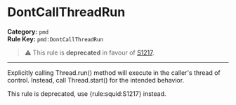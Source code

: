 
# DontCallThreadRun
**Category:** `pmd`<br/>
**Rule Key:** `pmd:DontCallThreadRun`<br/>
> :warning: This rule is **deprecated** in favour of [S1217](https://rules.sonarsource.com/java/RSPEC-1217).

-----

Explicitly calling Thread.run() method will execute in the caller's thread of control.  Instead, call Thread.start() for the intended behavior.

<p>
  This rule is deprecated, use {rule:squid:S1217} instead.
</p>


